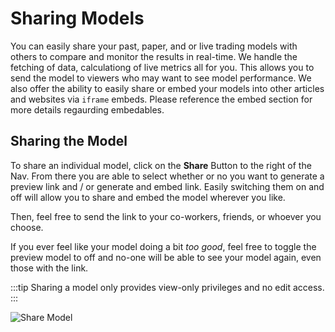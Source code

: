 # Sharing Models

You can easily share your past, paper, and or live trading models with others to compare and monitor the results in real-time. We handle the fetching of data, calculationg of live metrics all for you. This allows you to send the model to viewers who may want to see model performance. We also offer the ability to easily share or embed your models into other articles and websites via `iframe` embeds. Please reference the embed section for more details regaurding embedables. 

## Sharing the Model

To share an individual model, click on the **Share** Button to the right of the Nav. From there you are able to select whether or no you want to generate a preview link and / or generate and embed link. Easily switching them on and off will allow you to share and embed the model wherever you like.

Then, feel free to send the link to your co-workers, friends, or whoever you choose.

If you ever feel like your model doing a bit *too good*, feel free to toggle the preview model to off and no-one will be able to see your model again, even those with the link.

:::tip
Sharing a model only provides view-only privileges and no edit access.
:::

![Share Model](/img/live/share-model.png)

